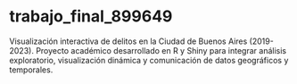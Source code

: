 # trabajo_final_899649
Visualización interactiva de delitos en la Ciudad de Buenos Aires (2019-2023). Proyecto académico desarrollado en R y Shiny para integrar análisis exploratorio, visualización dinámica y comunicación de datos geográficos y temporales.
